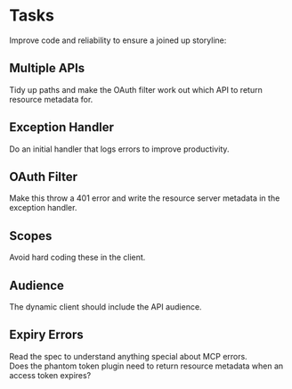 # Tasks

Improve code and reliability to ensure a joined up storyline:

## Multiple APIs

Tidy up paths and make the OAuth filter work out which API to return resource metadata for.

## Exception Handler

Do an initial handler that logs errors to improve productivity.

## OAuth Filter

Make this throw a 401 error and write the resource server metadata in the exception handler.

## Scopes

Avoid hard coding these in the client.

## Audience

The dynamic client should include the API audience.

## Expiry Errors

Read the spec to understand anything special about MCP errors.\
Does the phantom token plugin need to return resource metadata when an access token expires?
